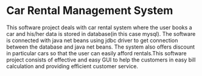 # Car Rental Management System


This software project deals with car rental system where the user books a car and his/her data is stored in database(in this case mysql). The software is connected with java net beans using jdbc driver to get connection between the database and java net beans. The system also offers discount in particular cars so that the user can easily afford rentals.This software project consists of effective and easy GUI to help the customers in easy bill calculation and providing efficient customer service.
